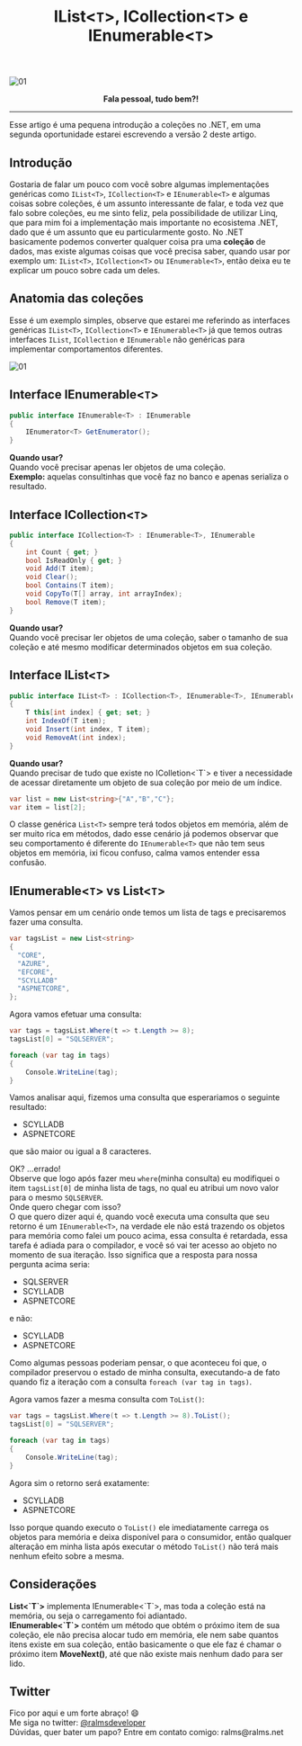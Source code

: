 ﻿---
title: "IList<`T`>, ICollection<`T`> e IEnumerable<`T`>"
comments: true
excerpt_separator: "Ler mais"
toc: true
toc_label: "Tópicos"
categories:
  - Collections
  - Linq
  - NETCore
header:
  teaser: /assets/images/IEnumarableList.png
  caption: "www.ralms.net"
---

![01]({{site.url}}{{site.baseurl}}/assets/images/IEnumarableList.png)

<center><strong>Fala pessoal, tudo bem?!</strong></center>
<hr /> 
<div class="notice--warning">
Esse artigo é uma pequena introdução a coleções no .NET, em uma segunda oportunidade estarei escrevendo a versão 2 deste artigo.
</div> 

## Introdução
 
Gostaria de falar um pouco com você sobre algumas implementações genéricas como `IList<T>`, `ICollection<T>` e `IEnumerable<T>` e algumas coisas sobre coleções, 
é um assunto interessante de falar, e toda vez que falo sobre coleções, eu me sinto feliz, pela possibilidade de utilizar Linq, que para mim foi a implementação mais importante no ecosistema .NET, dado que é um assunto que eu particularmente gosto.
No .NET basicamente podemos converter qualquer coisa pra uma <b>coleção</b> de dados, mas existe algumas coisas que você precisa saber, quando usar por exemplo um:
`IList<T>`, `ICollection<T>` ou `IEnumerable<T>`, então deixa eu te explicar um pouco sobre cada um deles.
 
## Anatomia das coleções
Esse é um exemplo simples, observe que estarei me referindo as interfaces genéricas `IList<T>`, `ICollection<T>` e `IEnumerable<T>` já que temos outras interfaces `IList`, `ICollection` e `IEnumerable` não genéricas para implementar comportamentos diferentes.

![01]({{site.url}}{{site.baseurl}}/assets/images/anatomiacolecao.png)

## Interface IEnumerable<`T`>
```csharp
public interface IEnumerable<T> : IEnumerable
{
    IEnumerator<T> GetEnumerator();
}
```
<div class="notice--warning">
<strong>
 Quando usar?<br />
</strong>
Quando você precisar apenas ler objetos de uma coleção.<br>
<b>Exemplo:</b> aquelas consultinhas que você faz no banco e apenas serializa o resultado.
</div> 

## Interface ICollection<`T`>
```csharp
public interface ICollection<T> : IEnumerable<T>, IEnumerable
{
    int Count { get; }
    bool IsReadOnly { get; }
    void Add(T item);
    void Clear();
    bool Contains(T item);
    void CopyTo(T[] array, int arrayIndex);
    bool Remove(T item);
}
```
<div class="notice--warning">
<strong>
 Quando usar?<br />
</strong>
Quando você precisar ler objetos de uma coleção, saber o tamanho de sua coleção e até mesmo modificar determinados objetos em sua coleção.
</div> 

## Interface IList<`T`>
```csharp
public interface IList<T> : ICollection<T>, IEnumerable<T>, IEnumerable
{
    T this[int index] { get; set; }
    int IndexOf(T item);
    void Insert(int index, T item);
    void RemoveAt(int index);
}
```

<div class="notice--warning">
<strong>
 Quando usar?<br />
</strong>
Quando precisar de tudo que existe no IColletion<`T`> e tiver a necessidade de acessar diretamente um objeto de sua coleção por meio de um índice.<br />
</div> 

```csharp
var list = new List<string>{"A","B","C"};
var item = list[2];
``` 
O classe genérica `List<T>` sempre terá todos objetos em memória, além de ser muito rica em métodos, dado esse cenário já podemos observar que seu comportamento é diferente do `IEnumerable<T>` que não tem seus objetos em memória, ixi ficou confuso, calma vamos entender essa confusão.
## IEnumerable<`T`> vs List<`T`>  
Vamos pensar em um cenário onde temos um lista de tags e precisaremos fazer uma consulta.
```csharp
var tagsList = new List<string>
{
  "CORE",
  "AZURE",
  "EFCORE",
  "SCYLLADB"
  "ASPNETCORE",
};
``` 
Agora vamos efetuar uma consulta:
```csharp
var tags = tagsList.Where(t => t.Length >= 8);
tagsList[0] = "SQLSERVER";

foreach (var tag in tags)
{
    Console.WriteLine(tag);
}
``` 
Vamos analisar aqui, fizemos uma consulta que esperariamos o seguinte resultado:
 - SCYLLADB
 - ASPNETCORE

que são maior ou igual a 8 caracteres.

OK? ...errado!<br>
Observe que logo após fazer meu `where`(minha consulta) eu modifiquei o item `tagsList[0]` de
minha lista de tags, no qual eu atribui um novo valor para o mesmo `SQLSERVER`.<br />
Onde quero chegar com isso?<br>
O que quero dizer aqui é, quando você executa uma consulta que seu retorno é um `IEnumerable<T>`, na verdade ele não está trazendo os objetos para memória 
como falei um pouco acima, essa consulta é retardada, essa tarefa é adiada para o compilador, e você só vai ter acesso ao objeto no momento de sua iteração.
Isso significa que a resposta para nossa pergunta acima seria:
 - SQLSERVER
 - SCYLLADB
 - ASPNETCORE

e não:
 - SCYLLADB
 - ASPNETCORE

Como algumas pessoas poderiam pensar, o que aconteceu foi que, o compilador preservou o estado de minha consulta, executando-a de fato quando fiz a iteração com a consulta `foreach (var tag in tags)`.
<br>

Agora vamos fazer a mesma consulta com `ToList()`:
```csharp
var tags = tagsList.Where(t => t.Length >= 8).ToList();
tagsList[0] = "SQLSERVER";

foreach (var tag in tags)
{
    Console.WriteLine(tag);
}
``` 

Agora sim o retorno será exatamente:
 - SCYLLADB
 - ASPNETCORE

Isso porque quando executo o `ToList()` ele imediatamente carrega os objetos para memória 
e deixa disponível para o consumidor, então qualquer alteração em minha lista após executar o método `ToList()` não terá mais nenhum efeito sobre a mesma.
## Considerações
<div class="notice--success">
 <b>List<`T`></b> implementa IEnumerable<`T`>, mas toda a coleção está na memória, ou seja o carregamento foi adiantado.
</div> 

<div class="notice--success">
 <b>IEnumerable<`T`></b> contém um método que obtém o próximo item de sua coleção, ele não precisa alocar tudo em memória, ele nem sabe quantos itens existe em sua coleção, então basicamente
 o que ele faz é chamar o próximo item <b>MoveNext()</b>, até que não existe mais nenhum dado para ser lido. 
</div> 

## Twitter
<div class="notice--info">
 Fico por aqui e um forte abraço! 😄 <br />
 Me siga no twitter: <a alt="" href="https://twitter.com/RalmsDeveloper">@ralmsdeveloper</a><br />
 Dúvidas, quer bater um papo? Entre em contato comigo: ralms@ralms.net
</div> 

<br>
